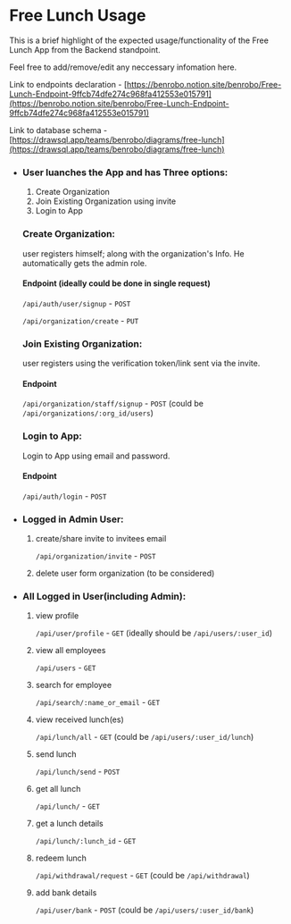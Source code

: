 # Free Lunch Usage

This is a brief highlight of the expected usage/functionality of the Free Lunch App from the Backend standpoint.

Feel free to add/remove/edit any neccessary infomation here.

Link to endpoints declaration -
[https://benrobo.notion.site/benrobo/Free-Lunch-Endpoint-9ffcb74dfe274c968fa412553e015791](https://benrobo.notion.site/benrobo/Free-Lunch-Endpoint-9ffcb74dfe274c968fa412553e015791)

Link to database schema - 
[https://drawsql.app/teams/benrobo/diagrams/free-lunch](https://drawsql.app/teams/benrobo/diagrams/free-lunch)

- ### User luanches the App and has Three options:

  1. Create Organization
  2. Join Existing Organization using invite
  3. Login to App

  ### Create Organization:

  user registers himself; along with the organization's Info. He automatically gets the admin role.

  #### Endpoint (ideally could be done in single request)

  `/api/auth/user/signup` - `POST`

  `/api/organization/create` - `PUT`

  ### Join Existing Organization:

  user registers using the verification token/link sent via the invite.

  #### Endpoint

  `/api/organization/staff/signup` - `POST` (could be `/api/organizations/:org_id/users`)

  ### Login to App:

  Login to App using email and password.

  #### Endpoint

  `/api/auth/login` - `POST`

- ### Logged in Admin User:

  1. create/share invite to invitees email

     `/api/organization/invite` - `POST`

  2. delete user form organization (to be considered)

- ### All Logged in User(including Admin):

  1. view profile

     `/api/user/profile` - `GET` (ideally should be `/api/users/:user_id`)

  2. view all employees

     `/api/users` - `GET`

  3. search for employee

     `/api/search/:name_or_email` - `GET`

  4. view received lunch(es)

     `/api/lunch/all` - `GET` (could be `/api/users/:user_id/lunch`)

  5. send lunch

     `/api/lunch/send` - `POST`

  6. get all lunch

     `/api/lunch/` - `GET`

  7. get a lunch details

     `/api/lunch/:lunch_id` - `GET`

  8. redeem lunch

     `/api/withdrawal/request` - `GET` (could be `/api/withdrawal`)

  9. add bank details

     `/api/user/bank` - `POST` (could be `/api/users/:user_id/bank`)
